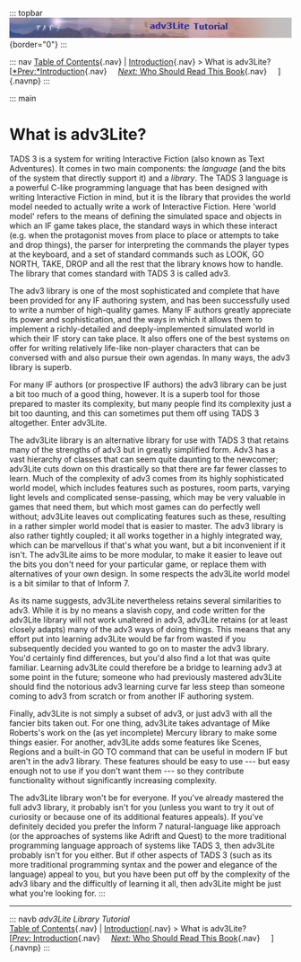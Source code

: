 ::: topbar
![](topbar.jpg){border="0"}
:::

::: nav
[Table of Contents](toc.htm){.nav} \| [Introduction](intro.htm){.nav} \>
What is adv3Lite?\
[[*Prev:*Introduction](intro.htm){.nav}     [*Next:* Who Should Read
This Book](whoshouldread.htm){.nav}     ]{.navnp}
:::

::: main
# What is adv3Lite?

TADS 3 is a system for writing Interactive Fiction (also known as Text
Adventures). It comes in two main components: the *language* (and the
bits of the system that directly support it) and a *library*. The TADS 3
language is a powerful C-like programming language that has been
designed with writing Interactive Fiction in mind, but it is the library
that provides the world model needed to actually write a work of
Interactive Fiction. Here \'world model\' refers to the means of
defining the simulated space and objects in which an IF game takes
place, the standard ways in which these interact (e.g. when the
protagonist moves from place to place or attempts to take and drop
things), the parser for interpreting the commands the player types at
the keyboard, and a set of standard commands such as LOOK, GO NORTH,
TAKE, DROP and all the rest that the library knows how to handle. The
library that comes standard with TADS 3 is called adv3.

The adv3 library is one of the most sophisticated and complete that have
been provided for any IF authoring system, and has been successfully
used to write a number of high-quality games. Many IF authors greatly
appreciate its power and sophistication, and the ways in which it allows
them to implement a richly-detailed and deeply-implemented simulated
world in which their IF story can take place. It also offers one of the
best systems on offer for writing relatively life-like non-player
characters that can be conversed with and also pursue their own agendas.
In many ways, the adv3 library is superb.

For many IF authors (or prospective IF authors) the adv3 library can be
just a bit too much of a good thing, however. It is a superb tool for
those prepared to master its complexity, but many people find its
complexity just a bit too daunting, and this can sometimes put them off
using TADS 3 altogether. Enter adv3Lite.

The adv3Lite library is an alternative library for use with TADS 3 that
retains many of the strengths of adv3 but in greatly simplified form.
Adv3 has a vast hierarchy of classes that can seem quite daunting to the
newcomer; adv3Lite cuts down on this drastically so that there are far
fewer classes to learn. Much of the complexity of adv3 comes from its
highly sophisticated world model, which includes features such as
postures, room parts, varying light levels and complicated
sense-passing, which may be very valuable in games that need them, but
which most games can do perfectly well without; adv3Lite leaves out
complicating features such as these, resulting in a rather simpler world
model that is easier to master. The adv3 library is also rather tightly
coupled; it all works together in a highly integrated way, which can be
marvellous if that\'s what you want, but a bit inconvenient if it
isn\'t. The adv3Lite aims to be more modular, to make it easier to leave
out the bits you don\'t need for your particular game, or replace them
with alternatives of your own design. In some respects the adv3Lite
world model is a bit similar to that of Inform 7.

As its name suggests, adv3Lite nevertheless retains several similarities
to adv3. While it is by no means a slavish copy, and code written for
the adv3Lite library will not work unaltered in adv3, adv3Lite retains
(or at least closely adapts) many of the adv3 ways of doing things. This
means that any effort put into learning adv3Lite would be far from
wasted if you subsequently decided you wanted to go on to master the
adv3 library. You\'d certainly find differences, but you\'d also find a
lot that was quite familiar. Learning adv3Lite could therefore be a
bridge to learning adv3 at some point in the future; someone who had
previously mastered adv3Lite should find the notorious adv3 learning
curve far less steep than someone coming to adv3 from scratch or from
another IF authoring system.

Finally, adv3Lite is not simply a subset of adv3, or just adv3 with all
the fancier bits taken out. For one thing, adv3Lite takes advantage of
Mike Roberts\'s work on the (as yet incomplete) Mercury library to make
some things easier. For another, adv3Lite adds some features like
Scenes, Regions and a built-in GO TO command that can be useful in
modern IF but aren\'t in the adv3 library. These features should be easy
to use --- but easy enough not to use if you don\'t want them --- so
they contribute functionality without significantly increasing
complexity.

The adv3Lite library won\'t be for everyone. If you\'ve already mastered
the full adv3 library, it probably isn\'t for you (unless you want to
try it out of curiosity or because one of its additional features
appeals). If you\'ve definitely decided you prefer the Inform 7
natural-language like approach (or the approaches of systems like Adrift
and Quest) to the more traditional programming language approach of
systems like TADS 3, then adv3Lite probably isn\'t for you either. But
if other aspects of TADS 3 (such as its more traditional programming
syntax and the power and elegance of the language) appeal to you, but
you have been put off by the complexity of the adv3 libary and the
difficultly of learning it all, then adv3Lite might be just what you\'re
looking for.
:::

------------------------------------------------------------------------

::: navb
*adv3Lite Library Tutorial*\
[Table of Contents](toc.htm){.nav} \| [Introduction](intro.htm){.nav} \>
What is adv3Lite?\
[[*Prev:* Introduction](intro.htm){.nav}     [*Next:* Who Should Read
This Book](whoshouldread.htm){.nav}     ]{.navnp}
:::
